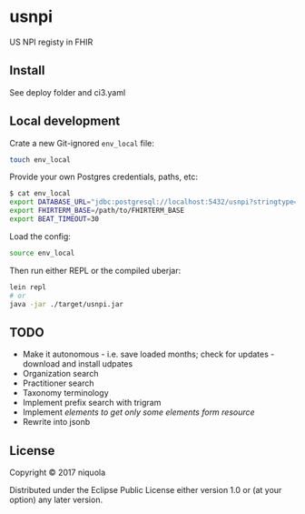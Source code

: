 # usnpi

US NPI registy in FHIR

## Install

See deploy folder and ci3.yaml

## Local development

Crate a new Git-ignored `env_local` file:

```bash
touch env_local
```

Provide your own Postgres credentials, paths, etc:

```bash
$ cat env_local
export DATABASE_URL="jdbc:postgresql://localhost:5432/usnpi?stringtype=unspecified&user=<user>&password=<password>"
export FHIRTERM_BASE=/path/to/FHIRTERM_BASE
export BEAT_TIMEOUT=30
```

Load the config:

```bash
source env_local
```

Then run either REPL or the compiled uberjar:

```bash
lein repl
# or
java -jar ./target/usnpi.jar
```

## TODO

* Make it autonomous - i.e. save loaded months; check for updates - download and install udpates
* Organization search
* Practitioner search
* Taxonomy terminology
* Implement prefix search with trigram
* Implement _elements to get only some elements form resource_
* Rewrite into jsonb

## License

Copyright © 2017 niquola

Distributed under the Eclipse Public License either version 1.0 or (at
your option) any later version.
